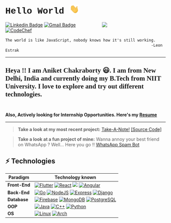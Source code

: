 <h1 style="font-family:'Courier New'"> Hello World <img src="https://raw.githubusercontent.com/ABSphreak/ABSphreak/master/gifs/Hi.gif" width="30px"></h2>

<img align='right' src='https://user-images.githubusercontent.com/5713670/87202985-820dcb80-c2b6-11ea-9f56-7ec461c497c3.gif' width='200"'>

[![Linkedin Badge](https://img.shields.io/badge/AniketChakraborty-0077B5?style=for-the-badge&logo=linkedin&logoColor=white)](https://www.linkedin.com/in/aniket-chakraborty/)
[![Gmail Badge](https://img.shields.io/badge/Aniket2583@gmail.com-D14836?style=for-the-badge&logo=gmail&logoColor=white)](mailto:aniket2583@gmail.com) 
[![CodeChef](https://img.shields.io/badge/-Codechef:3Star-5B4638?style=for-the-badge&logo=CodeChef&logoColor=white)](https://www.codechef.com/users/aniket_chakra)


    The world is like JavaScript, nobody knows how it's still working.
                                                                    -Leon Estrak


<hr style:="border-top: 8px solid #bbbborder-radius: 5px;"/>

<h2 style="font-family:'verdana'">
Heya !! I am Aniket Chakraborty 😃. I am from New Delhi, India and currently doing my B.Tech from NIIT University. I love to explore and try out different technologies.
 <br/><br/>
</h2>

**Also, Actively looking for Internship Opportunities. Here's my [Resume](https://docs.google.com/document/d/1nIyFh8EHRiE0id_1oasR-uXgDAtigKcBathTfcggB9g/edit?usp=sharing)**

<hr style:="border-top: 8px solid #bbbborder-radius: 5px;"/>
 <!-- <br/><br/> -->
 
> **Take a look at my most recent project:** [Take-A-Note!](https://take-a-note-f2e25.firebaseapp.com/) [[Source Code]](https://github.com/LeonEstrak/take-a-note-react)

> **Take a look at a fun project of mine:** Wanna annoy your best friend on WhatsApp ? Well... Here you go !! [WhatsApp Spam Bot](https://github.com/LeonEstrak/WhatsApp_Spam) 

 <!-- <br/><br/> -->


## **⚡ Technologies**


| **Paradigm**  | Technology known                                                                                                                                                                                                                                                                                                                                                                                                                                                                                                                                                                                                |
| ------------- | --------------------------------------------------------------------------------------------------------------------------------------------------------------------------------------------------------------------------------------------------------------------------------------------------------------------------------------------------------------------------------------------------------------------------------------------------------------------------------------------------------------------------------------------------------------------------------------------------------------- |
| **Front-End** | [![Flutter](https://img.shields.io/badge/Flutter-02569B?style=for-the-badge&logo=flutter&logoColor=white)](https://github.com/LeonEstrak/eShop) [![React](https://img.shields.io/badge/React-20232A?style=for-the-badge&logo=react&logoColor=61DAFB)](https://github.com/LeonEstrak/take-a-note-react) [![](https://img.shields.io/badge/Redux-593D88?style=for-the-badge&logo=redux&logoColor=white)](https://github.com/LeonEstrak/take-a-note-react) [![Angular](https://img.shields.io/badge/Angular-DD0031?style=for-the-badge&logo=angular&logoColor=white)](https://github.com/LeonEstrak/to-do-angular) |
| **Back-End**  | [![Go](https://img.shields.io/badge/Go-00ADD8?style=for-the-badge&logo=go&logoColor=white)](https://github.com/LeonEstrak/to-do-go/) [![NodeJS](https://img.shields.io/badge/Node.js-339933?style=for-the-badge&logo=nodedotjs&logoColor=white)](https://github.com/LeonEstrak/to-do-node) [![Express](https://img.shields.io/badge/Express.js-000000?style=for-the-badge&logo=express&logoColor=white)](https://github.com/LeonEstrak/to-do-node) [![Django](https://img.shields.io/badge/Django-092E20?style=for-the-badge&logo=django&logoColor=white)](https://github.com/LeonEstrak/ecommerceDjango)       |
| **Database**  | [![Firebase](https://img.shields.io/badge/firebase-ffca28?style=for-the-badge&logo=firebase&logoColor=black)](https://github.com/LeonEstrak/take-a-note-react) [![MongoDB](https://img.shields.io/badge/MongoDB-4EA94B?style=for-the-badge&logo=mongodb&logoColor=white)](https://github.com/LeonEstrak/to-do-node) [![PostgreSQL](https://img.shields.io/badge/PostgreSQL-316192?style=for-the-badge&logo=postgresql&logoColor=white)](https://github.com/LeonEstrak/ecommerceDjango)                                                                                                                          |
| **OOP**       | [![Java](https://img.shields.io/badge/Java-ED8B00?style=for-the-badge&logo=java&logoColor=white)](https://www.codechef.com/users/aniket_chakra) [![C++](https://img.shields.io/badge/C%2B%2B-00599C?style=for-the-badge&logo=c%2B%2B&logoColor=white)]() [![Python](https://img.shields.io/badge/Python-3776AB?style=for-the-badge&logo=python&logoColor=white)](https://github.com/LeonEstrak/SentimentAnalysisNLP)                                                                                                                                                                                            |
| **OS**        | [![Linux](https://img.shields.io/badge/Linux-FCC624?style=for-the-badge&logo=linux&logoColor=black)](https://github.com/LeonEstrak/dotfiles) [![Arch](https://img.shields.io/badge/Arch_Linux-1793D1?style=for-the-badge&logo=arch-linux&logoColor=white)](https://github.com/LeonEstrak/dotfiles)                                                                                                                                                                                                                                                                                                              |

